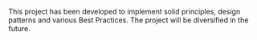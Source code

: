 This project has been developed to implement solid principles, design patterns and various Best Practices. The project will be diversified in the future.
